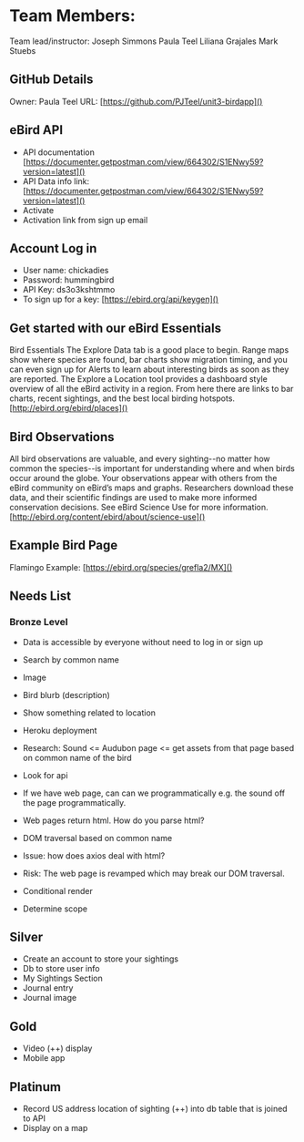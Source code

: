 # Team Members:
Team lead/instructor: Joseph Simmons
Paula Teel
Liliana Grajales
Mark Stuebs

## GitHub Details
Owner: Paula Teel
URL: [https://github.com/PJTeel/unit3-birdapp]()


## eBird API  
- API documentation
    [https://documenter.getpostman.com/view/664302/S1ENwy59?version=latest]()
- API Data info link:
    [https://documenter.getpostman.com/view/664302/S1ENwy59?version=latest]()
- Activate 
- Activation link from sign up email


## Account Log in
- User name: chickadies
- Password: hummingbird
- API Key: ds3o3kshtmmo
- To sign up for a key: [https://ebird.org/api/keygen]()

## Get started with our eBird Essentials
Bird Essentials
The Explore Data tab is a good place to begin. Range maps show where species are found, bar charts show migration timing, and you can even sign up for Alerts to learn about interesting birds as soon as they are reported. The Explore a Location tool provides a dashboard style overview of all the eBird activity in a region. From here there are links to bar charts, recent sightings, and the best local birding hotspots.
[http://ebird.org/ebird/places]()

## Bird Observations
All bird observations are valuable, and every sighting--no matter how common the species--is important for understanding where and when birds occur around the globe. Your observations appear with others from the eBird community on eBird’s maps and graphs. Researchers download these data, and their scientific findings are used to make more informed conservation decisions. See eBird Science Use for more information.
[http://ebird.org/content/ebird/about/science-use]()
## Example Bird Page
Flamingo Example: [https://ebird.org/species/grefla2/MX]()

## Needs List
### Bronze Level
- Data is accessible by everyone without need to log in or sign up
- Search by common name
- Image
- Bird blurb (description)
- Show something related to location
- Heroku deployment

- Research: Sound <= Audubon page <= get assets from that page based on common name of the bird
- Look for api
- If we have web page, can can we programmatically e.g. the sound off the page programmatically.
- Web pages return html.  How do you parse html?
- DOM traversal based on common name
- Issue:  how does axios deal with html? 
- Risk:  The web page is revamped which may break our DOM traversal.
- Conditional render
- Determine scope

## Silver
- Create an account to store your sightings
- Db to store user info
- My Sightings Section
- Journal entry
- Journal image

## Gold
- Video (++) display
- Mobile app

## Platinum
- Record US address location of sighting (++) into db table that is joined to API
- Display on a map



